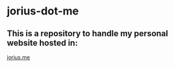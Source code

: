 # jorius-dot-me

## This is a repository to handle my personal website hosted in:

[jorius.me](http://jorius.me/)
